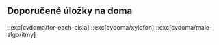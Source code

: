 ## Doporučené úložky na doma

::exc[cvdoma/for-each-cisla]
::exc[cvdoma/xylofon]
::exc[cvdoma/male-algoritmy]
